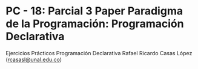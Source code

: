 # PC - 18: Parcial 3 Paper Paradigma de la Programación: Programación Declarativa
Ejercicios Prácticos Programación Declarativa
Rafael Ricardo Casas López (rcasasl@unal.edu.co)
